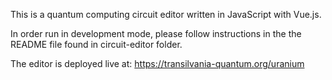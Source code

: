 This is a quantum computing circuit editor written in JavaScript with Vue.js. 

In order run in development mode, please follow instructions in the the README file found in circuit-editor folder. 

The editor is deployed live at: https://transilvania-quantum.org/uranium 
